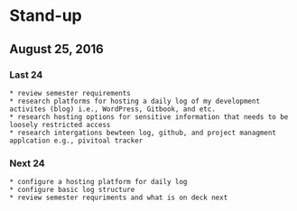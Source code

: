 # Stand-up
## August 25, 2016

### Last 24
    * review semester requirements
    * research platforms for hosting a daily log of my development activites (blog) i.e., WordPress, Gitbook, and etc.
    * research hosting options for sensitive information that needs to be loosely restricted access
    * research intergations bewteen log, github, and project managment applcation e.g., pivitoal tracker
    
### Next 24 
    * configure a hosting platform for daily log
    * configure basic log structure
    * review semester requriments and what is on deck next
    